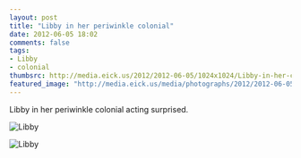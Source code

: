 ```yaml
---
layout: post
title: "Libby in her periwinkle colonial"
date: 2012-06-05 18:02
comments: false
tags: 
- Libby
- colonial
thumbsrc: http://media.eick.us/2012/2012-06-05/1024x1024/Libby-in-her-colonial-5.jpg
featured_image: "http://media.eick.us/media/photographs/2012/2012-06-05/Libby-in-her-colonial-5.jpg"
---
```

Libby in her periwinkle colonial acting surprised.



![Libby](http://media.eick.us/media/photographs/2012/2012-06-05/Libby-in-her-colonial-5.jpg)




![Libby](http://media.eick.us/media/photographs/2012/2012-06-05/Libby-in-her-colonial-4.jpg)
